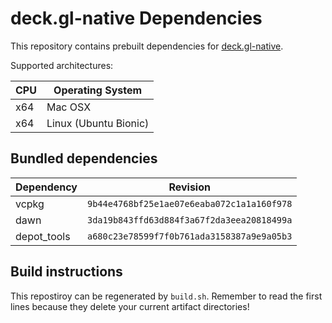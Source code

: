 # deck.gl-native Dependencies

This repository contains prebuilt dependencies for [deck.gl-native](https://github.com/UnfoldedInc/deck.gl-native).

Supported architectures:

| CPU | Operating System
| --- | ----------------
| x64 | Mac OSX
| x64 | Linux (Ubuntu Bionic)

## Bundled dependencies

| Dependency  | Revision
| ----------- | --------
| vcpkg       | `9b44e4768bf25e1ae07e6eaba072c1a1a160f978`
| dawn        | `3da19b843ffd63d884f3a67f2da3eea20818499a`
| depot_tools | `a680c23e78599f7f0b761ada3158387a9e9a05b3`

## Build instructions

This repostiroy can be regenerated by `build.sh`. Remember to read the first
lines because they delete your current artifact directories!
